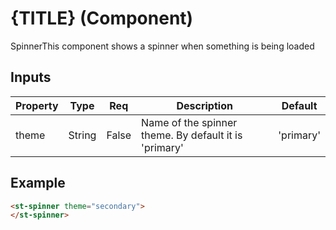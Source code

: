 # {TITLE} (Component)

   SpinnerThis component shows a spinner when something is being loaded

## Inputs

| Property | Type   | Req   | Description                                           | Default   |
| -------- | ------ | ----- | ----------------------------------------------------- | --------- |
| theme    | String | False | Name of the spinner theme. By default it is 'primary' | 'primary' |

## Example


```html
<st-spinner theme="secondary">
</st-spinner>
```

